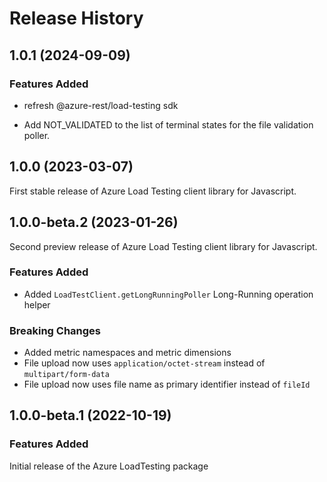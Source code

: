 # Release History

## 1.0.1 (2024-09-09)

### Features Added
- refresh @azure-rest/load-testing sdk

- Add NOT_VALIDATED to the list of terminal states for the file validation poller.

## 1.0.0 (2023-03-07)

First stable release of Azure Load Testing client library for Javascript.

## 1.0.0-beta.2 (2023-01-26)

Second preview release of Azure Load Testing client library for Javascript.

### Features Added

- Added `LoadTestClient.getLongRunningPoller` Long-Running operation helper

### Breaking Changes

- Added metric namespaces and metric dimensions
- File upload now uses `application/octet-stream` instead of `multipart/form-data`
- File upload now uses file name as primary identifier instead of `fileId`

## 1.0.0-beta.1 (2022-10-19)

### Features Added

Initial release of the Azure LoadTesting package
